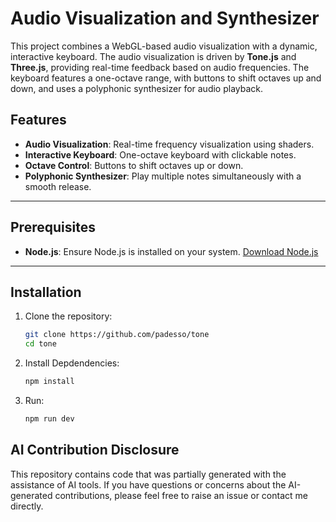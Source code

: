# Audio Visualization and Synthesizer

This project combines a WebGL-based audio visualization with a dynamic, interactive keyboard. The audio visualization is driven by **Tone.js** and **Three.js**, providing real-time feedback based on audio frequencies. The keyboard features a one-octave range, with buttons to shift octaves up and down, and uses a polyphonic synthesizer for audio playback.

## Features

- **Audio Visualization**: Real-time frequency visualization using shaders.
- **Interactive Keyboard**: One-octave keyboard with clickable notes.
- **Octave Control**: Buttons to shift octaves up or down.
- **Polyphonic Synthesizer**: Play multiple notes simultaneously with a smooth release.

---

## Prerequisites

- **Node.js**: Ensure Node.js is installed on your system. [Download Node.js](https://nodejs.org/)

---

## Installation

1. Clone the repository:
   ```bash
   git clone https://github.com/padesso/tone
   cd tone

2. Install Depdendencies:
   ```bash
   npm install
   
3. Run:
   ```bash
   npm run dev

## AI Contribution Disclosure

This repository contains code that was partially generated with the assistance of AI tools. If you have questions or concerns about the AI-generated contributions, please feel free to raise an issue or contact me directly.
